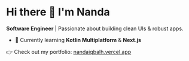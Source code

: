 Hi there 👋 I'm Nanda
=====================

**Software Engineer** | Passionate about building clean UIs & robust apps.

- 🧠 Currently learning **Kotlin Multiplatform** & **Next.js**

👉 Check out my portfolio: [nandaiqbalh.vercel.app](https://nandaiqbalh.vercel.app)
